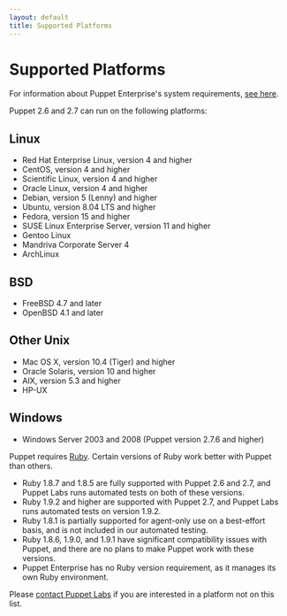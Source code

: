 ```yaml
---
layout: default
title: Supported Platforms
---
```


Supported Platforms
===================

For information about Puppet Enterprise's system requirements, [see here][pe2requirements].

[pe2requirements]: /pe/2.0/install_system_requirements.html

Puppet 2.6 and 2.7 can run on the following platforms: 

Linux
-----

-   Red Hat Enterprise Linux, version 4 and higher
-   CentOS, version 4 and higher
-   Scientific Linux, version 4 and higher
-   Oracle Linux, version 4 and higher
-   Debian, version 5 (Lenny) and higher
-   Ubuntu, version 8.04 LTS and higher
-   Fedora, version 15 and higher
-   SUSE Linux Enterprise Server, version 11 and higher
-   Gentoo Linux
-   Mandriva Corporate Server 4 <!-- Version not checked recently -->
-   ArchLinux

BSD
---

-   FreeBSD 4.7 and later <!-- Version not checked recently -->
-   OpenBSD 4.1 and later <!-- Version not checked recently -->

Other Unix
----------

-   Mac OS X, version 10.4 (Tiger) and higher
-   Oracle Solaris, version 10 and higher
-   AIX, version 5.3 and higher
-   HP-UX

Windows
-------

-   Windows Server 2003 and 2008 (Puppet version 2.7.6 and higher)


Puppet requires [Ruby](http://www.ruby-lang.org/en/). Certain versions of Ruby work better with Puppet than others.

* Ruby 1.8.7 and 1.8.5 are fully supported with Puppet 2.6 and 2.7, and Puppet Labs runs automated tests on both of these versions.
* Ruby 1.9.2 and higher are supported with Puppet 2.7, and Puppet Labs runs automated tests on version 1.9.2. 
* Ruby 1.8.1 is partially supported for agent-only use on a best-effort basis, and is not included in our automated testing. 
* Ruby 1.8.6, 1.9.0, and 1.9.1 have significant compatibility issues with Puppet, and there are no plans to make Puppet work with these versions.
* Puppet Enterprise has no Ruby version requirement, as it manages its own Ruby environment.

Please [contact Puppet Labs](http://puppetlabs.com/contact/) if you are interested in a platform not on this list.


